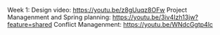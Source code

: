 Week 1: 
  Design video: https://youtu.be/z8gUuqz8OFw
  Project Managenment and Spring planning: https://youtu.be/3iv4Izh13jw?feature=shared
  Conflict Managenment: https://youtu.be/WNdcGgtp4lc
  
